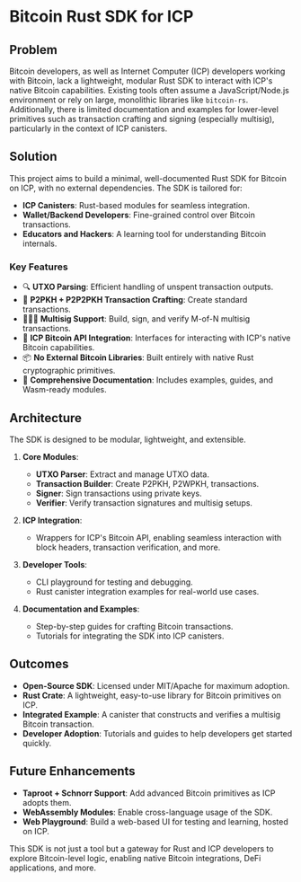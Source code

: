 # Bitcoin Rust SDK for ICP  

## Problem  

Bitcoin developers, as well as Internet Computer (ICP) developers working with Bitcoin, lack a lightweight, modular Rust SDK to interact with ICP's native Bitcoin capabilities. Existing tools often assume a JavaScript/Node.js environment or rely on large, monolithic libraries like `bitcoin-rs`. Additionally, there is limited documentation and examples for lower-level primitives such as transaction crafting and signing (especially multisig), particularly in the context of ICP canisters.  

## Solution  

This project aims to build a minimal, well-documented Rust SDK for Bitcoin on ICP, with no external dependencies. The SDK is tailored for:  

- **ICP Canisters**: Rust-based modules for seamless integration.  
- **Wallet/Backend Developers**: Fine-grained control over Bitcoin transactions.  
- **Educators and Hackers**: A learning tool for understanding Bitcoin internals.  

### Key Features  

- 🔍 **UTXO Parsing**: Efficient handling of unspent transaction outputs.  
- 🔐 **P2PKH + P2P2PKH Transaction Crafting**: Create standard  transactions.  
- 🧑‍🤝‍🧑 **Multisig Support**: Build, sign, and verify M-of-N multisig transactions.  
- 🔗 **ICP Bitcoin API Integration**: Interfaces for interacting with ICP's native Bitcoin capabilities.  
- 📦 **No External Bitcoin Libraries**: Built entirely with native Rust cryptographic primitives.  
- 📘 **Comprehensive Documentation**: Includes examples, guides, and Wasm-ready modules.  

## Architecture  

The SDK is designed to be modular, lightweight, and extensible.  

1. **Core Modules**:  
    - **UTXO Parser**: Extract and manage UTXO data.  
    - **Transaction Builder**: Create P2PKH, P2WPKH,  transactions.  
    - **Signer**: Sign transactions using private keys.  
    - **Verifier**: Verify transaction signatures and multisig setups.  

2. **ICP Integration**:  
    - Wrappers for ICP's Bitcoin API, enabling seamless interaction with block headers, transaction verification, and more.  

3. **Developer Tools**:  
    - CLI playground for testing and debugging.  
    - Rust canister integration examples for real-world use cases.  

4. **Documentation and Examples**:  
    - Step-by-step guides for crafting Bitcoin transactions.  
    - Tutorials for integrating the SDK into ICP canisters.  

## Outcomes  

- **Open-Source SDK**: Licensed under MIT/Apache for maximum adoption.  
- **Rust Crate**: A lightweight, easy-to-use library for Bitcoin primitives on ICP.  
- **Integrated Example**: A canister that constructs and verifies a multisig Bitcoin transaction.  
- **Developer Adoption**: Tutorials and guides to help developers get started quickly.  

## Future Enhancements  

- **Taproot + Schnorr Support**: Add advanced Bitcoin primitives as ICP adopts them.  
- **WebAssembly Modules**: Enable cross-language usage of the SDK.  
- **Web Playground**: Build a web-based UI for testing and learning, hosted on ICP.  

This SDK is not just a tool but a gateway for Rust and ICP developers to explore Bitcoin-level logic, enabling native Bitcoin integrations, DeFi applications, and more.  
